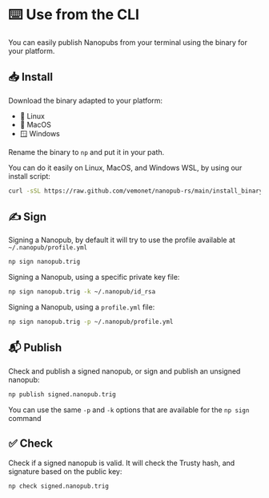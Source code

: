 # ⌨️ Use from the CLI

You can easily publish Nanopubs from your terminal using the binary for your platform.

## 📥️ Install

Download the binary adapted to your platform:

- 🐧 Linux
- 🍎 MacOS
- 🪟 Windows

Rename the binary to `np` and put it in your path.

You can do it easily on Linux, MacOS, and Windows WSL, by using our install script:

```bash
curl -sSL https://raw.github.com/vemonet/nanopub-rs/main/install_binary.sh | bash
```

## ✍️ Sign

Signing a Nanopub, by default it will try to use the profile available at `~/.nanopub/profile.yml`

```bash
np sign nanopub.trig
```

Signing a Nanopub, using a specific private key file:

```bash
np sign nanopub.trig -k ~/.nanopub/id_rsa
```

Signing a Nanopub, using a `profile.yml` file:

```bash
np sign nanopub.trig -p ~/.nanopub/profile.yml
```

## 📬️ Publish

Check and publish a signed nanopub, or sign and publish an unsigned nanopub:

```bash
np publish signed.nanopub.trig
```

You can use the same `-p` and `-k` options that are available for the `np sign` command

## ✅ Check

Check if a signed nanopub is valid. It will check the Trusty hash, and signature based on the public key:

```bash
np check signed.nanopub.trig
```
